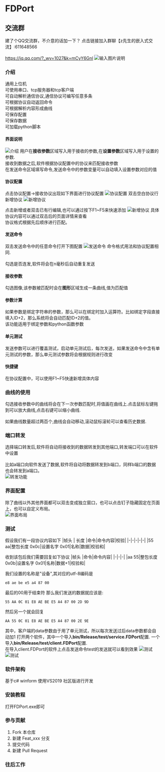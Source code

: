 # FDPort

## 交流群

建了个QQ交流群，不介意的话加一下？
点击链接加入群聊【z先生的嵌入式交流】:611648566<br>
<br><https://jq.qq.com/?_wv=1027&k=mCyY6Gnl>
![输入图片说明](%E5%BE%AE%E4%BF%A1%E6%88%AA%E5%9B%BE_20230412170727.png)

### 介绍

通用上位机<br>
可使用串口、tcp服务器和tcp客户端<br>
可自动解析通信协议,通信协议可编写任意多条<br>
可根据协议自动返回命令<br>
可根据解析内容形成曲线<br>
可保存配置<br>
可保存数据<br>
可加载python脚本<br>

#### 界面说明

![介绍](/img/介绍.jpg "介绍")
用户在**接收参数**区域写入用于接收的参数,在**设置参数**区域写入用于设置的参数.<br>接收到数据之后,软件根据协议配置中的协议来匹配接收参数<br>在发送命令区域填写命令,发送命令中的参数变量可以自动填入设置参数对应的值

#### 协议配置

点击协议配置->接收协议出现如下界面进行协议配置
![协议配置](/img/协议配置.jpg "协议配置")
双击空白协议行新增协议
![新增协议](/img/新增协议.jpg "新增协议")

点击新增或者双击已有行编辑,也可以通过按下F1~F5来快速添加
![新增协议](/img/协议编辑.jpg "编辑协议")
具体协议内容可以通过双击后的页面详情来查看<br>
协议格式根据先后顺序进行匹配。

#### 发送命令

双击发送命令中的任意命令打开下图配置
![发送命令](/img/发送命令.jpg "发送命令")
命令格式用法和协议配置相同.<br><br>
勾选是否连发,软件将会在n毫秒后自动重复发送

#### 接收参数

勾选图像,该参数被匹配时会在**图形**区域生成一条曲线,值为匹配值

#### 参数计算

如果参数是绑定字符串的参数，那么可以在绑定时加入运算符。比如绑定字段直接填入ID+2，那么系统将会自动匹配ID+2的值。<br>
该功能适用于绑定参数和python函数参数

#### 单元测试

发送参数可以进行覆盖测试，启动单元测试后，每次发送，如果发送命令中含有单元测试的参数，那么单元测试参数将会根据规则进行改变<br>

#### 快捷键

在协议配置中，可以使用F1~F5快速新增具体内容<br>

### 曲线的使用

勾选接收参数中的曲线将会在下一次参数匹配时,将值画在曲线上.点击鼠标左键拖到可以放大曲线,点击右键可以缩小曲线.<br><br>
如果曲线数量超过两百个,曲线会自动移动,滚动鼠标滚轮可以查看历史数据.

### 端口转发

选择端口转发后,软件将自动将接收到的数据转发到其他端口,转发端口可以在软件中设置<br><br>
比如a端口向软件发送了数据,软件将自动将数据转发到b端口，同样b端口的数据也会转发到a端口。<br>
![转发功能](/img/转发功能.jpg "转发功能")

### 界面配置

除了曲线以外其他界面都可以双击变成独立窗口，也可以点击钉子隐藏固定在页面上，也可以自定义布局。<br>
![界面布局](/img/界面布局.jpg "界面布局")

### 测试

假设我们有一段协议内容如下
|帧头 | 长度 |命令|命令内容|校验|
|-|-|-|-|-|
|55 aa|整包长度 0x0c|设置名字 0x01|名称|数据|校验和|

收到该包后我们需要回复如下协议
|帧头 |命令|命令内容|
|-|-|-|
|aa 55|整包长度 0x0b|设置名字 0x01|名称|数据+1|校验和|

我们设置的名称是"设备",其对应的utf-8编码是

```
e8 ae be e5 a4 87 00
```

最后的00用于结束符
那么我们发送的数据就应该是:

```
55 AA 0C 01 E8 AE BE E5 A4 87 00 2D 9D 
```

然后另一个就会回复

```
AA 55 0C 01 E8 AE BE E5 A4 87 00 2E 9E 
```

其中，客户端的data参数由于用了单元测试，所以每次发送过后data参数都会自动加1
打开两个软件，其中一个导入**bin/Release/test/service.FDPort**配置.
一个导入**bin/Release/test/client.FDPort**配置.<br>在导入client.FDPort的软件上点击发送命令test的发送就可以看到效果
![测试](/img/客户端发送.jpg "测试")
![测试](/img/服务器.jpg "测试")

### 软件架构

基于c# winform
使用VS2019 社区版进行开发

### 安装教程

打开FDPort.exe即可

### 参与贡献

1. Fork 本仓库
2. 新建 Feat_xxx 分支
3. 提交代码
4. 新建 Pull Request

### 往后工作
